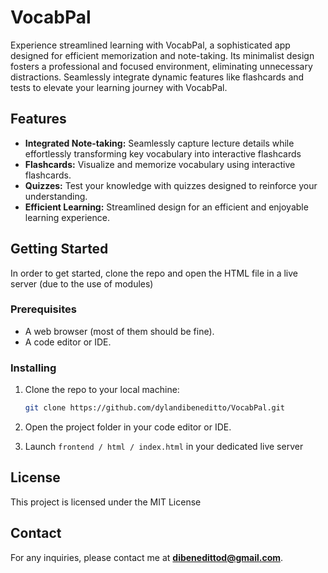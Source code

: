 # VocabPal 

Experience streamlined learning with VocabPal, a sophisticated app designed for efficient memorization and note-taking. Its minimalist design fosters a professional and focused environment, eliminating unnecessary distractions. Seamlessly integrate dynamic features like flashcards and tests to elevate your learning journey with VocabPal.

## Features 

- **Integrated Note-taking:** Seamlessly capture lecture details while effortlessly transforming key vocabulary into interactive flashcards
- **Flashcards:** Visualize and memorize vocabulary using interactive flashcards.
- **Quizzes:** Test your knowledge with quizzes designed to reinforce your understanding.
- **Efficient Learning:** Streamlined design for an efficient and enjoyable learning experience.

## Getting Started 

In order to get started, clone the repo and open the HTML file in a live server (due to the use of modules)

### Prerequisites

- A web browser (most of them should be fine).
- A code editor or IDE.

### Installing

1. Clone the repo to your local machine:

    ```bash
    git clone https://github.com/dylandibeneditto/VocabPal.git
    ```

2. Open the project folder in your code editor or IDE.

3. Launch `frontend / html / index.html` in your dedicated live server

## License 

This project is licensed under the MIT License

## Contact 

For any inquiries, please contact me at **dibenedittod@gmail.com**.

